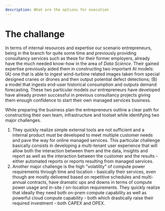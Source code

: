 ```yaml
---
description: What are the options for execution
---
```


# The challange

In terms of internal resources and expertise our scenario entrepreneurs, being in the branch for quite some time and previously providing consultancy services such as these for their former employers,  already have the much needed know-how in the area of _Data Science_. Their gained expertise previously aided them in constructing two important AI models: (A) one that is able to ingest wind-turbine related images taken from special designed cranes or drones and then output potential defect detections; (B) a model that ingests end-user historical consumption and outputs demand forecasting. These two particular models our entrepreneurs have developed have already proven successful in previous consultancy projects giving them enough confidence to start their own managed services business.

While preparing the business plan the entrepreneurs outline a clear path for constructing their own team, infrastructure and toolset while identifying two major challenges.&#x20;

1. They quickly realize simple external tools are not sufficient and a internal product must be developed to meet multiple customer needs and pave the way for online managed services. This particular challenge basically consists in developing a multi-tenant user experience that will allow both the interaction between them and the data, insights and report as well as the interaction between the customer and the results - either automated reports or reports resulting from managed services. &#x20;
2. Another major challenge is the high "volatility" of compute power requirements through time and location - basically their services, even though are mostly delivered based on repetitive schedules and multi-annual contracts, have dramatic ups and downs in terms of compute power usage and in-site / on-location requirements. They quickly realize that ideally they need both on-prem compute capability as well as powerful cloud compute capability - both which drastically raise their required investment - both CAPEX and OPEX.

